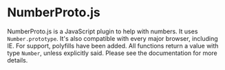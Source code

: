 # NumberProto.js
NumberProto.js is a JavaScript plugin to help with numbers. It uses `Number.prototype`. It's also compatible with every major browser, including IE. For support, polyfills have been added. All functions return a value with type `Number`, unless explicitly said.
Please see the documentation for more details.
